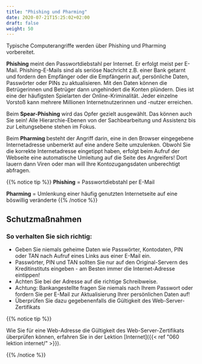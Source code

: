 ```yaml
---
title: "Phishing und Pharming"
date: 2020-07-21T15:25:02+02:00
draft: false
weight: 50
---
```


Typische Computerangriffe werden über Phishing und Pharming vorbereitet.

**Phishing** meint den Passwortdiebstahl per Internet. Er erfolgt meist per E-Mail. Phishing-E-Mails sind als seriöse Nachricht z.B. einer Bank getarnt und fordern den Empfänger oder die Empfängerin auf, persönliche Daten, Passwörter oder PINs zu aktualisieren. Mit den Daten können die Betrügerinnen und Betrüger dann ungehindert die Konten plündern. Dies ist eine der häufigsten Spielarten der Online-Kriminalität. Jeder einzelne Vorstoß kann mehrere Millionen Internetnutzerinnen und -nutzer erreichen.

Beim **Spear-Phishing** wird das Opfer gezielt ausgewählt. Das können auch Sie sein! Alle Hierarchie-Ebenen von der Sachbearbeitung und Assistenz bis zur Leitungsebene stehen im Fokus.

Beim **Pharming** besteht der Angriff darin, eine in den Browser eingegebene Internetadresse unbemerkt auf eine andere Seite umzulenken. Obwohl Sie die korrekte Internetadresse eingetippt haben, erfolgt beim Aufruf der Webseite eine automatische Umleitung auf die Seite des Angreifers! Dort lauern dann Viren oder man will Ihre Kontozugangsdaten unberechtigt abfragen.

{{% notice tip %}}
**Phishing** = Passwortdiebstahl per E-Mail

**Pharming** = Umlenkung einer häufig genutzten Internetseite auf eine böswillig veränderte
{{% /notice %}}

## Schutzmaßnahmen

### So verhalten Sie sich richtig:

- Geben Sie niemals geheime Daten wie Passwörter, Kontodaten, PIN oder TAN nach Aufruf eines Links aus einer E-Mail ein.
- Passwörter, PIN und TAN sollten Sie nur auf den Original-Servern des Kreditinstituts eingeben - am Besten immer die Internet-Adresse eintippen!
- Achten Sie bei der Adresse auf die richtige Schreibweise.
- Achtung: Bankangestellte fragen Sie niemals nach Ihrem Passwort oder fordern Sie per E-Mail zur Aktualisierung Ihrer persönlichen Daten auf!
- Überprüfen Sie dazu gegebenenfalls die Gültigkeit des Web-Server-Zertifikats

{{% notice tip %}}

Wie Sie für eine Web-Adresse die Gültigkeit des Web-Server-Zertifikats überprüfen können, erfahren Sie in der Lektion [Internet]({{< ref "060 lektion internet/" >}}).

{{% /notice %}}